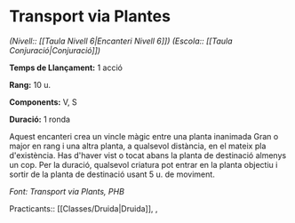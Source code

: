 # Transport via Plantes

*(Nivell:: [[Taula Nivell 6|Encanteri Nivell 6]]) (Escola:: [[Taula Conjuració|Conjuració]])*

**Temps de Llançament:** 1 acció

**Rang:** 10 u.

**Components:** V, S

**Duració:** 1 ronda

Aquest encanteri crea un vincle màgic entre una planta inanimada Gran o major en rang i una altra planta, a qualsevol distància, en el mateix pla d'existència. Has d'haver vist o tocat abans la planta de destinació almenys un cop. Per la duració, qualsevol criatura pot entrar en la planta objectiu i sortir de la planta de destinació usant 5 u. de moviment.


*Font: Transport via Plants, PHB*



Practicants:: [[Classes/Druida|Druida]], ,